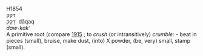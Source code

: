 H1854  
דּקק  
דָּקַק ‎ dâqaq  
*daw-kak‘*  
A primitive root (compare [1915](h1915) ; to *crush* (or intransitively)
*crumble: -* beat in pieces (small), bruise, make dust, (into) X powder,
(be, very) small, stamp (small).  
